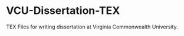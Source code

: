 VCU-Dissertation-TEX
====================

TEX Files for writing dissertation at Virginia Commonwealth University.
